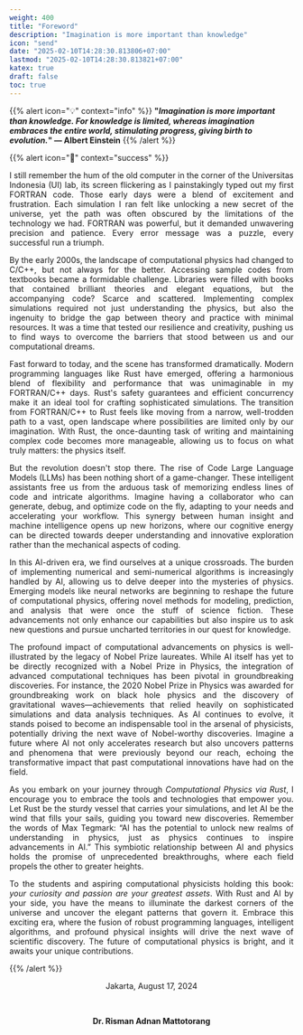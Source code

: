 ```yaml
---
weight: 400
title: "Foreword"
description: "Imagination is more important than knowledge"
icon: "send"
date: "2025-02-10T14:28:30.813806+07:00"
lastmod: "2025-02-10T14:28:30.813821+07:00"
katex: true
draft: false
toc: true
---
```


{{% alert icon="💡" context="info" %}}
<strong>"<em>Imagination is more important than knowledge. For knowledge is limited, whereas imagination embraces the entire world, stimulating progress, giving birth to evolution.</em>" — Albert Einstein</strong>
{{% /alert %}}

{{% alert icon="📖" context="success" %}}
<p style="text-align: justify;">
I still remember the hum of the old computer in the corner of the Universitas Indonesia (UI) lab, its screen flickering as I painstakingly typed out my first FORTRAN code. Those early days were a blend of excitement and frustration. Each simulation I ran felt like unlocking a new secret of the universe, yet the path was often obscured by the limitations of the technology we had. FORTRAN was powerful, but it demanded unwavering precision and patience. Every error message was a puzzle, every successful run a triumph.
</p>

<p style="text-align: justify;">
By the early 2000s, the landscape of computational physics had changed to C/C++, but not always for the better. Accessing sample codes from textbooks became a formidable challenge. Libraries were filled with books that contained brilliant theories and elegant equations, but the accompanying code? Scarce and scattered. Implementing complex simulations required not just understanding the physics, but also the ingenuity to bridge the gap between theory and practice with minimal resources. It was a time that tested our resilience and creativity, pushing us to find ways to overcome the barriers that stood between us and our computational dreams.
</p>

<p style="text-align: justify;">
Fast forward to today, and the scene has transformed dramatically. Modern programming languages like Rust have emerged, offering a harmonious blend of flexibility and performance that was unimaginable in my FORTRAN/C++ days. Rust's safety guarantees and efficient concurrency make it an ideal tool for crafting sophisticated simulations. The transition from FORTRAN/C++ to Rust feels like moving from a narrow, well-trodden path to a vast, open landscape where possibilities are limited only by our imagination. With Rust, the once-daunting task of writing and maintaining complex code becomes more manageable, allowing us to focus on what truly matters: the physics itself.
</p>

<p style="text-align: justify;">
But the revolution doesn't stop there. The rise of Code Large Language Models (LLMs) has been nothing short of a game-changer. These intelligent assistants free us from the arduous task of memorizing endless lines of code and intricate algorithms. Imagine having a collaborator who can generate, debug, and optimize code on the fly, adapting to your needs and accelerating your workflow. This synergy between human insight and machine intelligence opens up new horizons, where our cognitive energy can be directed towards deeper understanding and innovative exploration rather than the mechanical aspects of coding.
</p>

<p style="text-align: justify;">
In this AI-driven era, we find ourselves at a unique crossroads. The burden of implementing numerical and semi-numerical algorithms is increasingly handled by AI, allowing us to delve deeper into the mysteries of physics. Emerging models like neural networks are beginning to reshape the future of computational physics, offering novel methods for modeling, prediction, and analysis that were once the stuff of science fiction. These advancements not only enhance our capabilities but also inspire us to ask new questions and pursue uncharted territories in our quest for knowledge.
</p>

<p style="text-align: justify;">
The profound impact of computational advancements on physics is well-illustrated by the legacy of Nobel Prize laureates. While AI itself has yet to be directly recognized with a Nobel Prize in Physics, the integration of advanced computational techniques has been pivotal in groundbreaking discoveries. For instance, the 2020 Nobel Prize in Physics was awarded for groundbreaking work on black hole physics and the discovery of gravitational waves—achievements that relied heavily on sophisticated simulations and data analysis techniques. As AI continues to evolve, it stands poised to become an indispensable tool in the arsenal of physicists, potentially driving the next wave of Nobel-worthy discoveries. Imagine a future where AI not only accelerates research but also uncovers patterns and phenomena that were previously beyond our reach, echoing the transformative impact that past computational innovations have had on the field.
</p>

<p style="text-align: justify;">
As you embark on your journey through <em>Computational Physics via Rust</em>, I encourage you to embrace the tools and technologies that empower you. Let Rust be the sturdy vessel that carries your simulations, and let AI be the wind that fills your sails, guiding you toward new discoveries. Remember the words of Max Tegmark: “AI has the potential to unlock new realms of understanding in physics, just as physics continues to inspire advancements in AI.” This symbiotic relationship between AI and physics holds the promise of unprecedented breakthroughs, where each field propels the other to greater heights.
</p>

<p style="text-align: justify;">
To the students and aspiring computational physicists holding this book: <em>your curiosity and passion are your greatest assets</em>. With Rust and AI by your side, you have the means to illuminate the darkest corners of the universe and uncover the elegant patterns that govern it. Embrace this exciting era, where the fusion of robust programming languages, intelligent algorithms, and profound physical insights will drive the next wave of scientific discovery. The future of computational physics is bright, and it awaits your unique contributions.
</p>

{{% /alert %}}

<center>

Jakarta, August 17, 2024

&nbsp;

<strong>Dr. Risman Adnan Mattotorang</strong>

</center>
